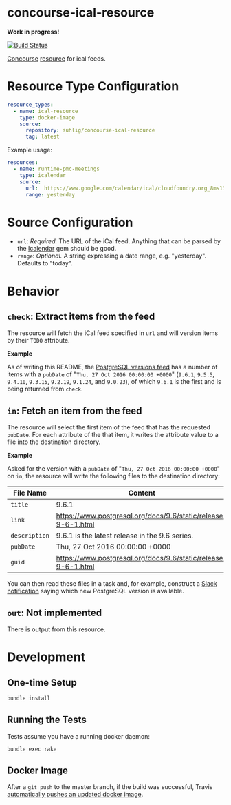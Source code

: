 # concourse-ical-resource

__Work in progress!__

[![Build Status](https://travis-ci.com/suhlig/concourse-ical-resource.svg?branch=master)](https://travis-ci.com/suhlig/concourse-ical-resource)

[Concourse](https://concourse.ci/ "Concourse Homepage") [resource](https://concourse.ci/implementing-resources.html "Implementing a Resource") for ical feeds.

# Resource Type Configuration

```yaml
resource_types:
  - name: ical-resource
    type: docker-image
    source:
      repository: suhlig/concourse-ical-resource
      tag: latest
```

Example usage:

```yaml
resources:
  - name: runtime-pmc-meetings
    type: icalendar
    source:
      url:  https://www.google.com/calendar/ical/cloudfoundry.org_8ms13q67p9jjeeilng6dosnu50@group.calendar.google.com/public/basic.ics
      range: yesterday
```

# Source Configuration

* `url`: *Required.* The URL of the iCal feed. Anything that can be parsed by the [Icalendar](https://rubygems.org/gems/icalendar) gem should be good.
* `range`: *Optional.* A string expressing a date range, e.g. "yesterday". Defaults to "today".

# Behavior

## `check`: Extract items from the feed

The resource will fetch the iCal feed specified in `url` and will version items by their `TODO` attribute.

**Example**

As of writing this README, the [PostgreSQL versions feed](https://www.postgresql.org/versions.rss) has a number of items with a `pubDate` of "`Thu, 27 Oct 2016 00:00:00 +0000`" (`9.6.1`, `9.5.5`, `9.4.10`, `9.3.15`, `9.2.19`, `9.1.24`, and `9.0.23`), of which `9.6.1` is the first and is being returned from `check`.

## `in`: Fetch an item from the feed

The resource will select the first item of the feed that has the requested `pubDate`. For each attribute of the that item, it writes the attribute value to a file into the destination directory.

**Example**

Asked for the version with a `pubDate` of "`Thu, 27 Oct 2016 00:00:00 +0000`" on `in`, the resource will write the following files to the destination directory:

| File Name   | Content                                                       |
| ----------- | ------------------------------------------------------------- |
|`title`      | 9.6.1                                                         |
|`link`       | https://www.postgresql.org/docs/9.6/static/release-9-6-1.html |
|`description`| 9.6.1 is the latest release in the 9.6 series.                |
|`pubDate`    | Thu, 27 Oct 2016 00:00:00 +0000                               |
|`guid`       | https://www.postgresql.org/docs/9.6/static/release-9-6-1.html |

You can then read these files in a task and, for example, construct a [Slack notification](https://github.com/cloudfoundry-community/slack-notification-resource) saying which new PostgreSQL version is available.

## `out`: Not implemented

There is output from this resource.

# Development

## One-time Setup

```bash
bundle install
```

## Running the Tests

Tests assume you have a running docker daemon:

```bash
bundle exec rake
```

## Docker Image

After a `git push` to the master branch, if the build was successful, Travis [automatically pushes an updated docker image](https://docs.travis-ci.com/user/docker/#Pushing-a-Docker-Image-to-a-Registry).
